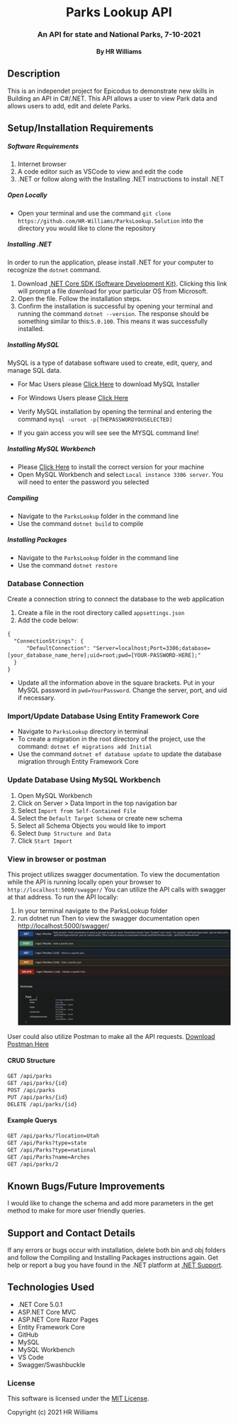 <div align="center">

# Parks Lookup API
</div>

<h3 align="center">An API for state and National Parks, 7-10-2021</h3>
<h4 align="center"> By HR Williams</h4>

## Description

This is an independet project for Epicodus to demonstrate new skills in Building an API in C#/.NET. This API allows a user to view Park data and allows users to add, edit and delete Parks.
## Setup/Installation Requirements

##### Software Requirements

1. Internet browser
2. A code editor such as VSCode to view and edit the code
3. .NET or follow along with the Installing .NET instructions to install .NET

##### Open Locally

- Open your terminal and use the command `git clone https://github.com/HR-Williams/ParksLookup.Solution` into the directory you would like to clone the repository

##### Installing .NET

In order to run the application, please install .NET for your computer to recognize the `dotnet` command.

1. Download [.NET Core SDK (Software Development Kit)](https://dotnet.microsoft.com/download/dotnet). Clicking this link will prompt a file download for your particular OS from Microsoft.
2. Open the file. Follow the installation steps.
3. Confirm the installation is successful by opening your terminal and running the command `dotnet --version`. The response should be something similar to this:`5.0.100`. This means it was successfully installed.

##### Installing MySQL

MySQL is a type of database software used to create, edit, query, and manage SQL data.

- For Mac Users please [Click Here](https://dev.mysql.com/downloads/file/?id=484914) to download MySQL Installer
- For Windows Users please [Click Here](https://dev.mysql.com/downloads/file/?id=484919)

- Verify MySQL installation by opening the terminal and entering the command `mysql -uroot -p[THEPASSWORDYOUSELECTED]`
- If you gain access you will see see the MYSQL command line!

##### Installing MySQL Workbench

- Please [Click Here](https://dev.mysql.com/downloads/workbench/) to install the correct version for your machine
- Open MySQL Workbench and select `Local instance 3306 server`. You will need to enter the password you selected

##### Compiling

- Navigate to the `ParksLookup` folder in the command line
- Use the command `dotnet build` to compile

##### Installing Packages

- Navigate to the `ParksLookup` folder in the command line
- Use the command `dotnet restore`

### Database Connection

Create a connection string to connect the database to the web application

1. Create a file in the root directory called `appsettings.json`
2. Add the code below:

```
{
  "ConnectionStrings": {
      "DefaultConnection": "Server=localhost;Port=3306;database=[your_database_name_here];uid=root;pwd=[YOUR-PASSWORD-HERE];"
  }
}
```

- Update all the information above in the square brackets. Put in your MySQL password in `pwd=YourPassword`. Change the server, port, and uid if necessary.

### Import/Update Database Using Entity Framework Core

- Navigate to `ParksLookup` directory in terminal
- To create a migration in the root directory of the project, use the command: `dotnet ef migrations add Initial`
- Use the command `dotnet ef database update` to update the database migration through Entity Framework Core


### Update Database Using MySQL Workbench

1. Open MySQL Workbench
2. Click on Server > Data Import in the top navigation bar
3. Select `Import from Self-Contained File`
4. Select the `Default Target Schema` or create new schema
5. Select all Schema Objects you would like to import
6. Select `Dump Structure and Data`
7. Click `Start Import`

### View in browser or postman
This project utilizes swagger documentation. To view the documentation while the API is running locally open your browser to `http://localhost:5000/swagger/` You can utilize the API calls with swagger at that address.
To run the API locally:
1. In your terminal navigate to the ParksLookup folder
2. run dotnet run
Then to view the swagger documentation open http://localhost:5000/swagger/
![Swagger documentation](/images/swagger.png)

User could also utilize Postman to make all the API requests. [Download Postman Here](https://www.postman.com/downloads/)

#### CRUD Structure
```
GET /api/parks
GET /api/parks/{id}
POST /api/parks
PUT /api/parks/{id}
DELETE /api/parks/{id}
```

#### Example Querys
```
GET /api/parks/?location=Utah
GET /api/Parks?type=state
GET /api/Parks?type=national
GET /api/Parks?name=Arches
GET /api/parks/2
```

## Known Bugs/Future Improvements

I would like to change the schema and add more parameters in the get method to make for more user friendly queries.

## Support and Contact Details

If any errors or bugs occur with installation, delete both bin and obj folders and follow the Compiling and Installing Packages instructions again. Get help or report a bug you have found in the .NET platform at [.NET Support](https://dotnet.microsoft.com/platform/support).

## Technologies Used

- .NET Core 5.0.1
- ASP.NET Core MVC
- ASP.NET Core Razor Pages
- Entity Framework Core
- GitHub
- MySQL
- MySQL Workbench
- VS Code
- Swagger/Swashbuckle

### License

This software is licensed under the [MIT License](https://choosealicense.com/licenses/mit/).

Copyright (c) 2021 HR Williams